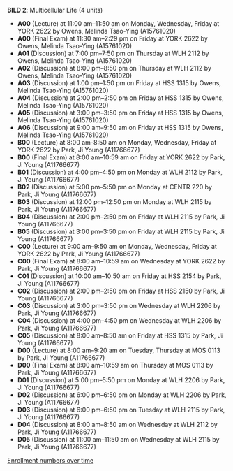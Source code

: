 **BILD 2**: Multicellular Life (4 units)

- **A00** (Lecture) at 11:00 am–11:50 am on Monday, Wednesday, Friday at YORK 2622 by Owens, Melinda Tsao-Ying (A15761020)
- **A00** (Final Exam) at 11:30 am–2:29 pm on Friday at YORK 2622 by Owens, Melinda Tsao-Ying (A15761020)
- **A01** (Discussion) at 7:00 pm–7:50 pm on Thursday at WLH 2112 by Owens, Melinda Tsao-Ying (A15761020)
- **A02** (Discussion) at 8:00 pm–8:50 pm on Thursday at WLH 2112 by Owens, Melinda Tsao-Ying (A15761020)
- **A03** (Discussion) at 1:00 pm–1:50 pm on Friday at HSS 1315 by Owens, Melinda Tsao-Ying (A15761020)
- **A04** (Discussion) at 2:00 pm–2:50 pm on Friday at HSS 1315 by Owens, Melinda Tsao-Ying (A15761020)
- **A05** (Discussion) at 3:00 pm–3:50 pm on Friday at HSS 1315 by Owens, Melinda Tsao-Ying (A15761020)
- **A06** (Discussion) at 9:00 am–9:50 am on Friday at HSS 1315 by Owens, Melinda Tsao-Ying (A15761020)
- **B00** (Lecture) at 8:00 am–8:50 am on Monday, Wednesday, Friday at YORK 2622 by Park, Ji Young (A11766677)
- **B00** (Final Exam) at 8:00 am–10:59 am on Friday at YORK 2622 by Park, Ji Young (A11766677)
- **B01** (Discussion) at 4:00 pm–4:50 pm on Monday at WLH 2112 by Park, Ji Young (A11766677)
- **B02** (Discussion) at 5:00 pm–5:50 pm on Monday at CENTR 220 by Park, Ji Young (A11766677)
- **B03** (Discussion) at 12:00 pm–12:50 pm on Monday at WLH 2115 by Park, Ji Young (A11766677)
- **B04** (Discussion) at 2:00 pm–2:50 pm on Friday at WLH 2115 by Park, Ji Young (A11766677)
- **B05** (Discussion) at 3:00 pm–3:50 pm on Friday at WLH 2115 by Park, Ji Young (A11766677)
- **C00** (Lecture) at 9:00 am–9:50 am on Monday, Wednesday, Friday at YORK 2622 by Park, Ji Young (A11766677)
- **C00** (Final Exam) at 8:00 am–10:59 am on Wednesday at YORK 2622 by Park, Ji Young (A11766677)
- **C01** (Discussion) at 10:00 am–10:50 am on Friday at HSS 2154 by Park, Ji Young (A11766677)
- **C02** (Discussion) at 2:00 pm–2:50 pm on Friday at HSS 2150 by Park, Ji Young (A11766677)
- **C03** (Discussion) at 3:00 pm–3:50 pm on Wednesday at WLH 2206 by Park, Ji Young (A11766677)
- **C04** (Discussion) at 4:00 pm–4:50 pm on Wednesday at WLH 2206 by Park, Ji Young (A11766677)
- **C05** (Discussion) at 8:00 am–8:50 am on Friday at HSS 1315 by Park, Ji Young (A11766677)
- **D00** (Lecture) at 8:00 am–9:20 am on Tuesday, Thursday at MOS 0113 by Park, Ji Young (A11766677)
- **D00** (Final Exam) at 8:00 am–10:59 am on Thursday at MOS 0113 by Park, Ji Young (A11766677)
- **D01** (Discussion) at 5:00 pm–5:50 pm on Monday at WLH 2206 by Park, Ji Young (A11766677)
- **D02** (Discussion) at 6:00 pm–6:50 pm on Monday at WLH 2206 by Park, Ji Young (A11766677)
- **D03** (Discussion) at 6:00 pm–6:50 pm on Tuesday at WLH 2115 by Park, Ji Young (A11766677)
- **D04** (Discussion) at 8:00 am–8:50 am on Wednesday at WLH 2112 by Park, Ji Young (A11766677)
- **D05** (Discussion) at 11:00 am–11:50 am on Wednesday at WLH 2115 by Park, Ji Young (A11766677)

[Enrollment numbers over time](./BILD2.tsv)
